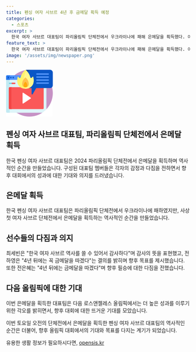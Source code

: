```yaml
---
title: 펜싱 여자 사브르 4년 후 금메달 획득 예정
categories:
  - 스포츠
excerpt: >
  한국 여자 사브르 대표팀이 파리올림픽 단체전에서 우크라이나에 패해 은메달을 획득했다. 이는 사상 첫 여자 사브르 단체전 은메달이며, 다음으로는 금메달 획득에 대한 기대가 높아졌다. 선수들은 강한 의지와 믿음, 신뢰를 바탕으로 팀워크를 발휘하며 힘을 모았다. 향후 4년 뒤의 올림픽에서는 금메달 획득을 다짐했다. 전하영은 마인드와 멘탈적인 부분을 더 배우고 성장시켜서 꼭 금메달을 따겠다고 각오를 전하며 긍정적인 메시지를 전했다.
feature_text: >
  한국 여자 사브르 대표팀이 파리올림픽 단체전에서 우크라이나에 패해 은메달을 획득했다. 이는 사상 첫 여자 사브르 단체전 은메달이며, 다음으로는 금메달 획득에 대한 기대가 높아졌다. 선수들은 강한 의지와 믿음, 신뢰를 바탕으로 팀워크를 발휘하며 힘을 모았다. 향후 4년 뒤의 올림픽에서는 금메달 획득을 다짐했다. 전하영은 마인드와 멘탈적인 부분을 더 배우고 성장시켜서 꼭 금메달을 따겠다고 각오를 전하며 긍정적인 메시지를 전했다.
image: '/assets/img/newspaper.png'
---
```


<p><img src="/assets/img/news.png" alt="rentncar 속보" /></p>

<h2>펜싱 여자 사브르 대표팀, 파리올림픽 단체전에서 은메달 획득</h2>

<p>한국 펜싱 여자 사브르 대표팀은 2024 파리올림픽 단체전에서 은메달을 획득하며 역사적인 순간을 만들었습니다. 구성된 대표팀 멤버들은 각자의 감정과 다짐을 전하면서 향후 대회에서의 성과에 대한 기대와 의지를 드러냈습니다.</p>

<h2>은메달 획득</h2>

<p>한국 펜싱 여자 사브르 대표팀은 파리올림픽 단체전에서 우크라이나에 패하였지만, 사상 첫 여자 사브르 단체전에서 은메달을 획득하는 역사적인 순간을 만들었습니다.</p>

<h2>선수들의 다짐과 의지</h2>

<p>최세빈은 "한국 여자 사브르 역사를 쓸 수 있어서 감사하다"며 감사의 뜻을 표현했고, 전하영은 "4년 뒤에는 꼭 금메달을 따겠다"는 결의를 밝히며 향후 목표를 제시했습니다. 또한 전은혜는 "4년 뒤에는 금메달을 따겠다"며 향후 필승에 대한 다짐을 전했습니다.</p>

<h2>다음 올림픽에 대한 기대</h2>

<p>이번 은메달을 획득한 대표팀은 다음 로스앤젤레스 올림픽에서는 더 높은 성과를 이루기 위한 각오를 밝히면서, 향후 대회에 대한 뜨거운 기대를 모았습니다.</p>

<p>이번 토요일 오전의 단체전에서 은메달을 획득한 펜싱 여자 사브르 대표팀의 역사적인 순간은 더불어, 향후 올림픽 대회에서의 기대와 목표를 다지는 계기가 되었습니다.</p>
유용한 생활 정보가 필요하시다면, <a href="https://opensis.kr" rel="dofollow">opensis.kr</a>


